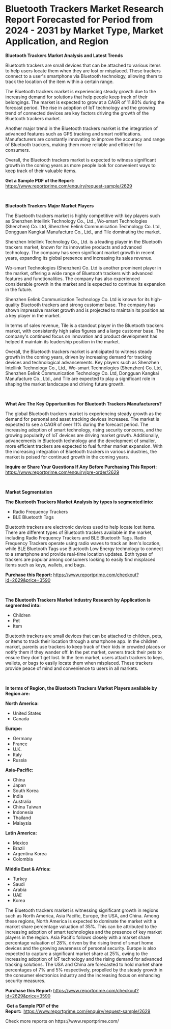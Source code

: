 <p><h1>Bluetooth Trackers Market Research Report Forecasted for Period from 2024 -  2031 by Market Type, Market Application, and Region</h1></p><p><strong>Bluetooth Trackers Market Analysis and Latest Trends</strong></p>
<p><p>Bluetooth trackers are small devices that can be attached to various items to help users locate them when they are lost or misplaced. These trackers connect to a user's smartphone via Bluetooth technology, allowing them to track the location of the item within a certain range.</p><p>The Bluetooth trackers market is experiencing steady growth due to the increasing demand for solutions that help people keep track of their belongings. The market is expected to grow at a CAGR of 11.80% during the forecast period. The rise in adoption of IoT technology and the growing trend of connected devices are key factors driving the growth of the Bluetooth trackers market.</p><p>Another major trend in the Bluetooth trackers market is the integration of advanced features such as GPS tracking and smart notifications. Manufacturers are constantly innovating to improve the accuracy and range of Bluetooth trackers, making them more reliable and efficient for consumers.</p><p>Overall, the Bluetooth trackers market is expected to witness significant growth in the coming years as more people look for convenient ways to keep track of their valuable items.</p></p>
<p><strong>Get a Sample PDF of the Report:&nbsp;</strong> <a href="https://www.reportprime.com/enquiry/request-sample/2629">https://www.reportprime.com/enquiry/request-sample/2629</a></p>
<p>&nbsp;</p>
<p><strong>Bluetooth Trackers Major Market Players</strong></p>
<p><p>The Bluetooth trackers market is highly competitive with key players such as Shenzhen Intellink Technology Co., Ltd., Wo-smart Technologies (Shenzhen) Co. Ltd, Shenzhen Eelink Communication Technology Co. Ltd, Dongguan Kangkai Manufacture Co., Ltd., and Tile dominating the market.</p><p>Shenzhen Intellink Technology Co., Ltd. is a leading player in the Bluetooth trackers market, known for its innovative products and advanced technology. The company has seen significant market growth in recent years, expanding its global presence and increasing its sales revenue.</p><p>Wo-smart Technologies (Shenzhen) Co. Ltd is another prominent player in the market, offering a wide range of Bluetooth trackers with advanced features and functionalities. The company has also experienced considerable growth in the market and is expected to continue its expansion in the future.</p><p>Shenzhen Eelink Communication Technology Co. Ltd is known for its high-quality Bluetooth trackers and strong customer base. The company has shown impressive market growth and is projected to maintain its position as a key player in the market.</p><p>In terms of sales revenue, Tile is a standout player in the Bluetooth trackers market, with consistently high sales figures and a large customer base. The company's continued focus on innovation and product development has helped it maintain its leadership position in the market.</p><p>Overall, the Bluetooth trackers market is anticipated to witness steady growth in the coming years, driven by increasing demand for tracking devices and technological advancements. Key players such as Shenzhen Intellink Technology Co., Ltd., Wo-smart Technologies (Shenzhen) Co. Ltd, Shenzhen Eelink Communication Technology Co. Ltd, Dongguan Kangkai Manufacture Co., Ltd., and Tile are expected to play a significant role in shaping the market landscape and driving future growth.</p></p>
<p>&nbsp;</p>
<p><strong>What Are The Key Opportunities For Bluetooth Trackers Manufacturers?</strong></p>
<p><p>The global Bluetooth trackers market is experiencing steady growth as the demand for personal and asset tracking devices increases. The market is expected to see a CAGR of over 11% during the forecast period. The increasing adoption of smart technology, rising security concerns, and the growing popularity of IoT devices are driving market growth. Additionally, advancements in Bluetooth technology and the development of smaller, more efficient trackers are expected to fuel further market expansion. With the increasing integration of Bluetooth trackers in various industries, the market is poised for continued growth in the coming years.</p></p>
<p><strong>Inquire or Share Your Questions If Any Before Purchasing This Report:</strong> <a href="https://www.reportprime.com/enquiry/pre-order/2629">https://www.reportprime.com/enquiry/pre-order/2629</a></p>
<p>&nbsp;</p>
<p><strong>Market Segmentation</strong></p>
<p><strong>The Bluetooth Trackers Market Analysis by types is segmented into:</strong></p>
<p><ul><li>Radio Frequency Trackers</li><li>BLE Bluetooth Tags</li></ul></p>
<p><p>Bluetooth trackers are electronic devices used to help locate lost items. There are different types of Bluetooth trackers available in the market, including Radio Frequency Trackers and BLE Bluetooth Tags. Radio Frequency Trackers operate using radio waves to track an item's location, while BLE Bluetooth Tags use Bluetooth Low Energy technology to connect to a smartphone and provide real-time location updates. Both types of trackers are popular among consumers looking to easily find misplaced items such as keys, wallets, and bags.</p></p>
<p><strong>Purchase this Report:&nbsp;</strong><a href="https://www.reportprime.com/checkout?id=2629&price=3590">https://www.reportprime.com/checkout?id=2629&price=3590</a></p>
<p>&nbsp;</p>
<p><strong>The Bluetooth Trackers Market Industry Research by Application is segmented into:</strong></p>
<p><ul><li>Children</li><li>Pet</li><li>Item</li></ul></p>
<p><p>Bluetooth trackers are small devices that can be attached to children, pets, or items to track their location through a smartphone app. In the children market, parents use trackers to keep track of their kids in crowded places or notify them if they wander off. In the pet market, owners track their pets to ensure they don't get lost. In the item market, users attach trackers to keys, wallets, or bags to easily locate them when misplaced. These trackers provide peace of mind and convenience to users in all markets.</p></p>
<p>&nbsp;</p>
<p><strong>In terms of Region, the Bluetooth Trackers Market Players available by Region are:</strong></p>
<p>
    <p> <strong> North America: </strong>
        <ul>
            <li>United States</li>
            <li>Canada</li>
        </ul>
        </p> 
    <p> <strong> Europe: </strong>
        <ul>
            <li>Germany</li>
            <li>France</li>
            <li>U.K.</li>
            <li>Italy</li>
            <li>Russia</li>
        </ul>
        </p> 
    <p> <strong> Asia-Pacific: </strong>
        <ul>
            <li>China</li>
            <li>Japan</li>
            <li>South Korea</li>
            <li>India</li>
            <li>Australia</li>
            <li>China Taiwan</li>
            <li>Indonesia</li>
            <li>Thailand</li>
            <li>Malaysia</li>
        </ul>
        </p> 
    <p> <strong> Latin America: </strong>
        <ul>
            <li>Mexico</li>
            <li>Brazil</li>
            <li>Argentina Korea</li>
            <li>Colombia</li>
        </ul>
        </p> 
    <p> <strong> Middle East & Africa: </strong>
        <ul>
            <li>Turkey</li>
            <li>Saudi</li>
            <li>Arabia</li>
            <li>UAE</li>
            <li>Korea</li>
        </ul>
    </p>
    </p>
<p><p>The Bluetooth trackers market is witnessing significant growth in regions such as North America, Asia Pacific, Europe, the USA, and China. Among these regions, North America is expected to dominate the market with a market share percentage valuation of 35%. This can be attributed to the increasing adoption of smart technologies and the presence of key market players in the region. Asia Pacific follows closely with a market share percentage valuation of 28%, driven by the rising trend of smart home devices and the growing awareness of personal security. Europe is also expected to capture a significant market share at 25%, owing to the increasing adoption of IoT technology and the rising demand for advanced tracking solutions. The USA and China are forecasted to hold market share percentages of 7% and 5% respectively, propelled by the steady growth in the consumer electronics industry and the increasing focus on enhancing security measures.</p></p>
<p><strong>Purchase this Report: </strong><a href="https://www.reportprime.com/checkout?id=2629&price=3590">https://www.reportprime.com/checkout?id=2629&price=3590</a></p>
<p>&nbsp;<strong>Get a Sample PDF of the Report:&nbsp;&nbsp;</strong><a href="https://www.reportprime.com/enquiry/request-sample/2629">https://www.reportprime.com/enquiry/request-sample/2629</a></p>
<p><strong></strong></p>
<p>Check more reports on https://www.reportprime.com/</p>